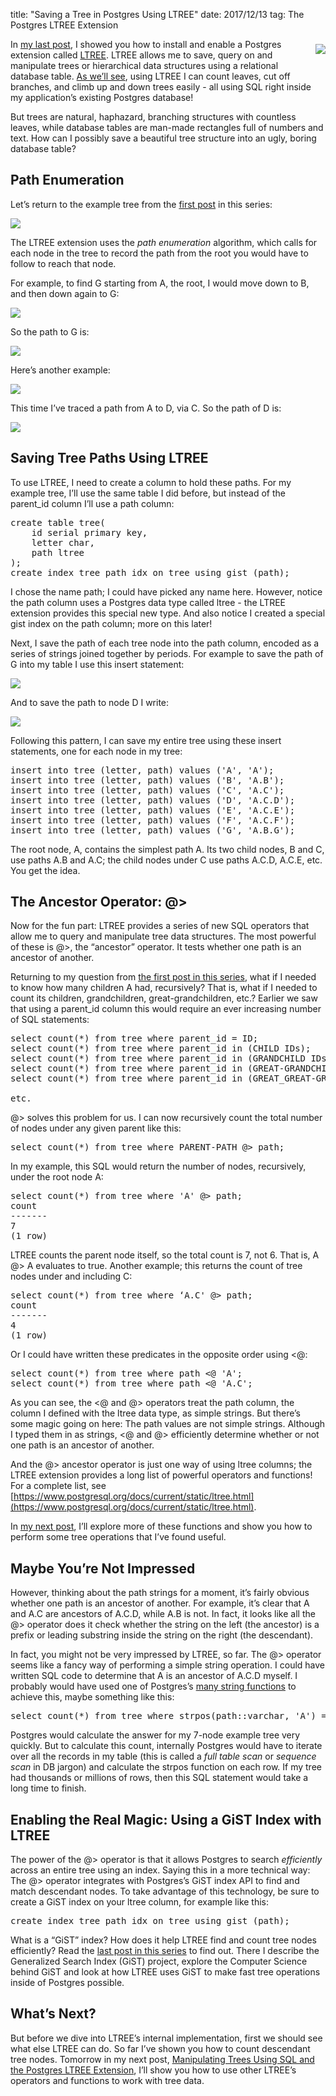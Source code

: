 title: "Saving a Tree in Postgres Using LTREE"
date: 2017/12/13
tag: The Postgres LTREE Extension

<div style="float: right; padding: 8px 0px 40px 30px; text-align: center; line-height:18px">
  <img src="http://patshaughnessy.net/assets/2017/12/13/tree3.jpg">
</div>

In [my last
post](http://patshaughnessy.net/2017/12/12/installing-the-postgres-ltree-extension),
I showed you how to install and enable a Postgres extension called
[LTREE](https://www.postgresql.org/docs/current/static/ltree.html). LTREE
allows me to save, query on and manipulate trees or hierarchical data
structures using a relational database table. [As we’ll see](http://patshaughnessy.net/2017/12/14/manipulating-trees-using-sql-and-the-postgres-ltree-extension), using LTREE I can
count leaves, cut off branches, and climb up and down trees easily - all using
SQL right inside my application’s existing Postgres database!

But trees are natural, haphazard, branching structures with countless leaves,
while database tables are man-made rectangles full of numbers and text. How can
I possibly save a beautiful tree structure into an ugly, boring database table?

## Path Enumeration

Let’s return to the example tree from the [first
post](http://patshaughnessy.net/2017/12/11/trying-to-represent-a-tree-structure-using-postgres)
in this series:

<img src="http://patshaughnessy.net/assets/2017/12/11/example-tree.png">

The LTREE extension uses the _path enumeration_ algorithm, which calls for each
node in the tree to record the path from the root you would have to follow to
reach that node.

For example, to find <span class="code">G</span> starting from <span
class="code">A</span>, the root, I would move down to <span
class="code">B</span>, and then down again to <span class="code">G</span>:

<img src="http://patshaughnessy.net/assets/2017/12/13/tree-path1.png">

So the path to <span class="code">G</span> is:

<img src="http://patshaughnessy.net/assets/2017/12/13/path1.png">

Here’s another example:

<img src="http://patshaughnessy.net/assets/2017/12/13/tree-path2.png">

This time I’ve traced a path from <span class="code">A</span> to <span
class="code">D</span>, via <span class="code">C</span>. So the path of <span
class="code">D</span> is:

<img src="http://patshaughnessy.net/assets/2017/12/13/path2.png">

## Saving Tree Paths Using LTREE

To use LTREE, I need to create a column to hold these paths. For my example
tree, I’ll use the same table I did before, but instead of the <span
class="code">parent_id</span> column I’ll use a <span class="code">path</span>
column:

<pre>
create table tree(
    id serial primary key,
    letter char,
    path ltree
);
create index tree_path_idx on tree using gist (path);
</pre>

I chose the name <span class="code">path</span>; I could have picked any name
here. However, notice the <span class="code">path</span> column uses a Postgres
data type called <span class="code">ltree</span> - the LTREE extension provides
this special new type.  And also notice I created a special <span
class="code">gist</span> index on the <span class="code">path</span> column;
more on this later!

Next, I save the path of each tree node into the <span class="code">path</span>
column, encoded as a series of strings joined together by periods. For example
to save the path of <span class="code">G</span> into my table I use this insert
statement:

<img src="http://patshaughnessy.net/assets/2017/12/13/insert1.png">

And to save the path to node D I write:

<img src="http://patshaughnessy.net/assets/2017/12/13/insert2.png">

Following this pattern, I can save my entire tree using these insert
statements, one for each node in my tree:

<pre>
insert into tree (letter, path) values ('A', 'A');
insert into tree (letter, path) values ('B', 'A.B');
insert into tree (letter, path) values ('C', 'A.C');
insert into tree (letter, path) values ('D', 'A.C.D');
insert into tree (letter, path) values ('E', 'A.C.E');
insert into tree (letter, path) values ('F', 'A.C.F');
insert into tree (letter, path) values ('G', 'A.B.G');
</pre>

The root node, <span class="code">A</span>, contains the simplest path <span
class="code">A</span>. Its two child nodes, <span class="code">B</span> and
<span class="code">C</span>, use paths <span class="code">A.B</span> and <span
class="code">A.C</span>; the child nodes under <span class="code">C</span> use
paths <span class="code">A.C.D</span>, <span class="code">A.C.E</span>, etc.
You get the idea.

## The Ancestor Operator: @>

Now for the fun part: LTREE provides a series of new SQL operators that allow
me to query and manipulate tree data structures. The most powerful of these is
<span class="code">@></span>, the “ancestor” operator. It tests whether one path is an ancestor of
another.

Returning to my question from [the first post in this
series](http://patshaughnessy.net/2017/12/11/trying-to-represent-a-tree-structure-using-postgres),
what if I needed to know how many children <span class="code">A</span> had,
recursively? That is, what if I needed to count its children, grandchildren,
great-grandchildren, etc.? Earlier we saw that using a <span
class="code">parent_id</span> column this would require an ever increasing
number of SQL statements: 

<pre>
select count(*) from tree where parent_id = ID;
select count(*) from tree where parent_id in (CHILD IDs);
select count(*) from tree where parent_id in (GRANDCHILD IDs);
select count(*) from tree where parent_id in (GREAT-GRANDCHILD IDs);
select count(*) from tree where parent_id in (GREAT_GREAT-GRANDCHILD IDs);

etc.
</pre>

<span class="code">@></span> solves this problem for us. I can now recursively
count the total number of nodes under any given parent like this:

<pre>
select count(*) from tree where PARENT-PATH @> path;
</pre>

In my example, this SQL would return the number of nodes, recursively, under
the root node <span class="code">A</span>:

<pre>
select count(*) from tree where 'A' @> path;
count 
-------
7
(1 row)
</pre>

LTREE counts the parent node itself, so the total count is 7, not 6. That is,
<span class="code">A @> A</span> evaluates to true. Another example; this
returns the count of tree nodes under and including <span class="code">C</span>:

<pre>
select count(*) from tree where ‘A.C' @> path;
count 
-------
4
(1 row)
</pre>

Or I could have written these predicates in the opposite order using <span
class="code"><@</span>:

<pre>
select count(*) from tree where path <@ 'A';
select count(*) from tree where path <@ 'A.C';
</pre>

As you can see, the <span class="code"><@</span> and <span
class="code">@></span> operators treat the <span class="code">path</span>
column, the column I defined with the <span class="code">ltree</span> data
type, as simple strings. But there’s some magic going on here: The path values
are not simple strings. Although I typed them in as strings, <span
class="code"><@</span> and <span class="code">@></span> efficiently determine
whether or not one path is an ancestor of another.

And the <span class="code">@></span> ancestor operator is just one way of using
<span class="code">ltree</span> columns; the LTREE extension provides a long list of powerful
operators and functions!  For a complete list, see
[https://www.postgresql.org/docs/current/static/ltree.html](https://www.postgresql.org/docs/current/static/ltree.html).

In [my next post](http://patshaughnessy.net/2017/12/14/manipulating-trees-using-sql-and-the-postgres-ltree-extension), I’ll explore more of these functions and show you how to
perform some tree operations that I’ve found useful.

## Maybe You’re Not Impressed

However, thinking about the path strings for a moment, it’s fairly obvious
whether one path is an ancestor of another. For example, it’s clear that <span class="code">A</span> and
A.C are ancestors of A.C.D, while A.B is not. In fact, it looks like all the <span class="code">@></span>
operator does it check whether the string on the left (the ancestor) is a
prefix or leading substring inside the string on the right (the descendant).

In fact, you might not be very impressed by LTREE, so far. The <span class="code">@></span> operator
seems like a fancy way of performing a simple string operation. I could have
written SQL code to determine that A is an ancestor of A.C.D myself. I probably
would have used one of Postgres’s [many string
functions](https://www.postgresql.org/docs/current/static/functions-string.html)
to achieve this, maybe something like this:

<pre>
select count(*) from tree where strpos(path::varchar, 'A') = 1
</pre>

Postgres would calculate the answer for my 7-node example tree very quickly.
But to calculate this count, internally Postgres would have to iterate over all
the records in my table (this is called a _full table scan_ or _sequence scan_ in
DB jargon) and calculate the <span class="code">strpos</span> function on each
row. If my tree had thousands or millions of rows, then this SQL statement
would take a long time to finish.

## Enabling the Real Magic: Using a GiST Index with LTREE

The power of the <span class="code">@></span> operator is that it allows
Postgres to search _efficiently_ across an entire tree using an index. Saying
this in a more technical way: The <span class="code">@></span> operator
integrates with Postgres’s GiST index API to find and match descendant nodes.
To take advantage of this technology, be sure to create a GiST index on your
<span class="code">ltree</span> column, for example like this:

<pre>
create index tree_path_idx on tree using gist (path);
</pre>

What is a “GiST” index? How does it help LTREE find and count tree nodes
efficiently? Read the [last post in this
series](http://patshaughnessy.net/2017/12/15/looking-inside-postgres-at-a-gist-index)
to find out. There I describe the Generalized Search Index (GiST) project,
explore the Computer Science behind GiST and look at how LTREE uses GiST to
make fast tree operations inside of Postgres possible.

## What’s Next?

But before we dive into LTREE’s internal implementation, first we should see
what else LTREE can do. So far I’ve shown you how to count descendant tree
nodes. Tomorrow in my next post, [Manipulating Trees Using SQL and the Postgres
LTREE
Extension](http://patshaughnessy.net/2017/12/14/manipulating-trees-using-sql-and-the-postgres-ltree-extension),
I’ll show you how to use other LTREE’s operators and functions to work with
tree data.


